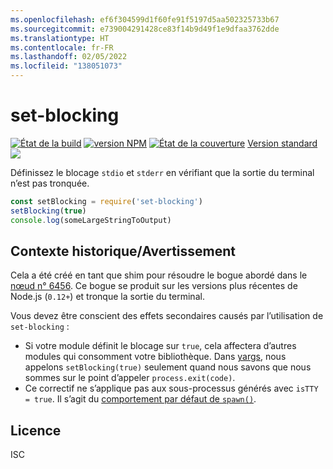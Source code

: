 ```yaml
---
ms.openlocfilehash: ef6f304599d1f60fe91f5197d5aa502325733b67
ms.sourcegitcommit: e739004291428ce83f14b9d49f1e9dfaa3762dde
ms.translationtype: HT
ms.contentlocale: fr-FR
ms.lasthandoff: 02/05/2022
ms.locfileid: "138051073"
---
```

# <a name="set-blocking"></a>set-blocking

[![État de la build](https://travis-ci.org/yargs/set-blocking.svg)](https://travis-ci.org/yargs/set-blocking)
[![version NPM](https://img.shields.io/npm/v/set-blocking.svg)](https://www.npmjs.com/package/set-blocking)
[![État de la couverture](https://coveralls.io/repos/yargs/set-blocking/badge.svg?branch=)](https://coveralls.io/r/yargs/set-blocking?branch=master)
[Version standard![](https://img.shields.io/badge/release-standard%20version-brightgreen.svg)](https://github.com/conventional-changelog/standard-version)

Définissez le blocage `stdio` et `stderr` en vérifiant que la sortie du terminal n’est pas tronquée.

```js
const setBlocking = require('set-blocking')
setBlocking(true)
console.log(someLargeStringToOutput)
```

## <a name="historical-contextword-of-warning"></a>Contexte historique/Avertissement

Cela a été créé en tant que shim pour résoudre le bogue abordé dans le [nœud n° 6456](https://github.com/nodejs/node/issues/6456). Ce bogue se produit sur les versions plus récentes de Node.js (`0.12+`) et tronque la sortie du terminal.

Vous devez être conscient des effets secondaires causés par l’utilisation de `set-blocking` :

* Si votre module définit le blocage sur `true`, cela affectera d’autres modules qui consomment votre bibliothèque. Dans [yargs](https://github.com/yargs/yargs/blob/master/yargs.js#L653), nous appelons `setBlocking(true)` seulement quand nous savons que nous sommes sur le point d’appeler `process.exit(code)`.
* Ce correctif ne s’applique pas aux sous-processus générés avec `isTTY = true`. Il s’agit du [comportement par défaut de `spawn()`](https://nodejs.org/api/child_process.html#child_process_child_process_spawn_command_args_options).

## <a name="license"></a>Licence

ISC
